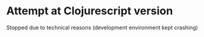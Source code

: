 # Attempt at Clojurescript version 

Stopped due to technical reasons (development environment kept crashing)
